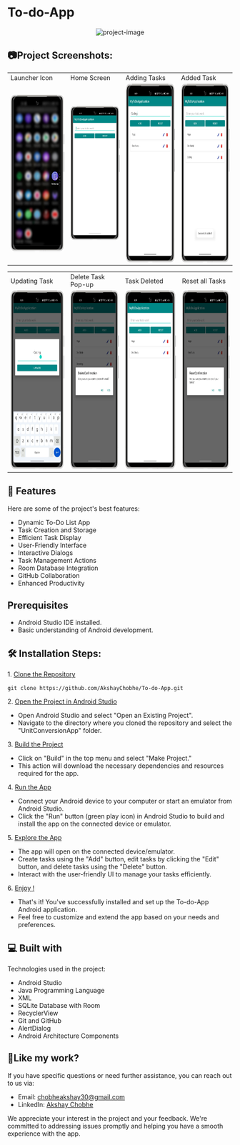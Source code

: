 # To-do-App
<p align="center"><img src="https://socialify.git.ci/AkshayChobhe/To-do-App/image?description=1&font=Jost&language=1&name=1&owner=1&pattern=Solid&theme=Auto" alt="project-image"></p>

<h2>📷Project Screenshots: </h2>
<p align="center" float="left">
<table>
  <tr>
    <td>Launcher Icon</td>
    <td>Home Screen</td>
    <td>Adding Tasks</td>
    <td>Added Task</td>
  </tr>
  <tr>    
    <td><img src="https://github.com/AkshayChobhe/To-do-App/blob/main/app/src/main/res/drawable/8_framed.png?raw=true" alt="project-screenshot" width="220" height="350"></td>
    <td><img src="https://github.com/AkshayChobhe/To-do-App/blob/main/app/src/main/res/drawable/1_framed.png?raw=true" alt="project-screenshot" width="220" height="300"></td>
    <td><img src="https://github.com/AkshayChobhe/To-do-App/blob/main/app/src/main/res/drawable/3_framed.png?raw=true" alt="project-screenshot" width="220" height="400"></td>
    <td><img src="https://github.com/AkshayChobhe/To-do-App/blob/main/app/src/main/res/drawable/2_framed.png?raw=true" alt="project-screenshot" width="220" height="400"></td>
  </tr>
 </table>
 <table>
  <tr>
    <td>Updating Task</td>
    <td>Delete Task Pop-up</td>
    <td>Task Deleted</td>
    <td>Reset all Tasks</td>
  </tr>
  <tr>
    <td><img src="https://github.com/AkshayChobhe/To-do-App/blob/main/app/src/main/res/drawable/4_framed.png?raw=true" alt="project-screenshot" width="220" height="400"></td>
    <td><img src="https://github.com/AkshayChobhe/To-do-App/blob/main/app/src/main/res/drawable/5_framed.png?raw=true" alt="project-screenshot" width="220" height="400"></td>
    <td><img src="https://github.com/AkshayChobhe/To-do-App/blob/main/app/src/main/res/drawable/6_framed.png?raw=true" alt="project-screenshot" width="220" height="400"></td>
    <td><img src="https://github.com/AkshayChobhe/To-do-App/blob/main/app/src/main/res/drawable/7_framed.png?raw=true" alt="project-screenshot" width="220" height="400"></td>
  </tr>
 </table>
 </p>

<h2>🧐 Features</h2>

Here are some of the project's best features:

*   Dynamic To-Do List App
*   Task Creation and Storage
*   Efficient Task Display
*   User-Friendly Interface
*   Interactive Dialogs
*   Task Management Actions
*   Room Database Integration
*   GitHub Collaboration
*   Enhanced Productivity

<h2> Prerequisites</h2>

* Android Studio IDE installed.
* Basic understanding of Android development.
  
<h2>🛠️ Installation Steps:</h2>

<p>1. <ins>Clone the Repository</ins></p>

```
git clone https://github.com/AkshayChobhe/To-do-App.git
```

<p>2. <ins>Open the Project in Android Studio</ins></p>

* Open Android Studio and select "Open an Existing Project". 
* Navigate to the directory where you cloned the repository and select the "UnitConversionApp" folder.

<p>3. <ins>Build the Project</ins></p>

* Click on "Build" in the top menu and select "Make Project."
* This action will download the necessary dependencies and resources required for the app.

<p>4. <ins>Run the App</ins></p>

* Connect your Android device to your computer or start an emulator from Android Studio.
* Click the "Run" button (green play icon) in Android Studio to build and install the app on the connected device or emulator.

<p>5. <ins>Explore the App</ins></p>

* The app will open on the connected device/emulator.
* Create tasks using the "Add" button, edit tasks by clicking the "Edit" button, and delete tasks using the "Delete" button.
* Interact with the user-friendly UI to manage your tasks efficiently.

<p>6. <ins>Enjoy !</ins></p>

* That's it! You've successfully installed and set up the To-do-App Android application.
* Feel free to customize and extend the app based on your needs and preferences.
  
<h2>💻 Built with</h2>

Technologies used in the project:

*   Android Studio
*   Java Programming Language
*   XML
*   SQLite Database with Room
*   RecyclerView
*   Git and GitHub
*   AlertDialog
*   Android Architecture Components

<h2>💖Like my work?</h2>
If you have specific questions or need further assistance, you can reach out to us via:

- Email: [chobheakshay30@gmail.com](mailto:chobheakshay30@gmail.com)
- LinkedIn: [Akshay Chobhe](https://www.linkedin.com/in/akshay-chobhe/)

We appreciate your interest in the project and your feedback. We're committed to addressing issues promptly and helping you have a smooth experience with the app.
